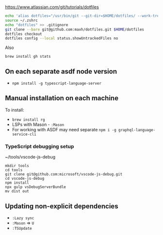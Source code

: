 <https://www.atlassian.com/git/tutorials/dotfiles>

```sh
echo 'alias dotfiles="/usr/bin/git --git-dir=$HOME/dotfiles/ --work-tree=$HOME"' >> $HOME/.zshrc
source ~/.zshrc
echo "dotfiles" >> .gitignore
git clone --bare git@github.com:maxh/dotfiles.git $HOME/dotfiles
dotfiles checkout
dotfiles config --local status.showUntrackedFiles no
```

Also

```
brew install gh stats
```

## On each separate asdf node version

- `npm install -g typescript-language-server`

## Manual installation on each machine

To install:

- `brew install rg`
- LSPs with Mason - `:Mason`
- For working with ASDF may need separate `npm i -g graphql-language-service-cli`

### TypeScript debugging setup

~/tools/vscode-js-debug

```
mkdir tools
cd tools
git clone git@github.com:microsoft/vscode-js-debug.git
cd vscode-js-debug
npm install
npx gulp vsDebugServerBundle
mv dist out
```

## Updating non-explicit dependencies

- `:Lazy sync`
- `:Mason` => `U`
- `:TSUpdate`

